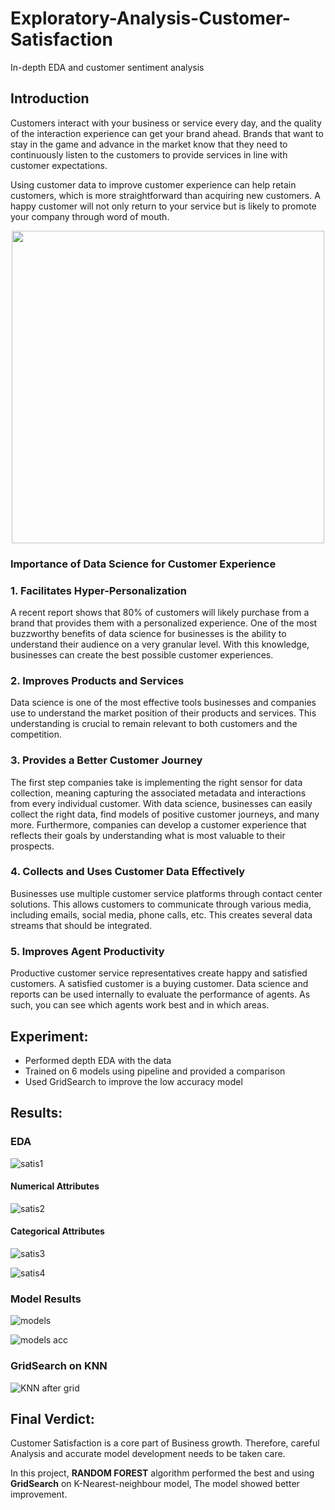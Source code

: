 # Exploratory-Analysis-Customer-Satisfaction
In-depth EDA and customer sentiment analysis


## Introduction

Customers interact with your business or service every day, and the quality of the interaction experience can get your brand ahead. Brands that want to stay in the game and advance in the market know that they need to continuously listen to the customers to provide services in line with customer expectations.

Using customer data to improve customer experience can help retain customers, which is more straightforward than acquiring new customers. A happy customer will not only return to your service but is likely to promote your company through word of mouth.

<p align = 'center'>
    <img src = "https://user-images.githubusercontent.com/85514219/229327948-4a3bdc90-7cd7-4f25-a958-8c26e0cf83f7.png", high = "400px", width = "500px" >
</p>

### Importance of Data Science for Customer Experience

### 1. Facilitates Hyper-Personalization 

A recent report shows that 80% of customers will likely purchase from a brand that provides them with a personalized experience.
One of the most buzzworthy benefits of data science for businesses is the ability to understand their audience on a very granular level. With this knowledge, businesses can create the best possible customer experiences.

### 2. Improves Products and Services

Data science is one of the most effective tools businesses and companies use to understand the market position of their products and services.
This understanding is crucial to remain relevant to both customers and the competition. 

### 3. Provides a Better Customer Journey

The first step companies take is implementing the right sensor for data collection, meaning capturing the associated metadata and interactions from every individual customer.
With data science, businesses can easily collect the right data, find models of positive customer journeys, and many more. Furthermore, companies can develop a customer experience that reflects their goals by understanding what is most valuable to their prospects.

### 4. Collects and Uses Customer Data Effectively 

Businesses use multiple customer service platforms through contact center solutions. This allows customers to communicate through various media, including emails, social media, phone calls, etc. This creates several data streams that should be integrated. 

### 5. Improves Agent Productivity 

Productive customer service representatives create happy and satisfied customers. A satisfied customer is a buying customer. Data science and reports can be used internally to evaluate the performance of agents. As such, you can see which agents work best and in which areas.

## Experiment:
- Performed depth EDA with the data
- Trained on 6 models using pipeline and provided a comparison
- Used GridSearch to improve the low accuracy model

## Results:
### EDA

![satis1](https://user-images.githubusercontent.com/85514219/229328362-67cda89e-a657-4652-aba9-916930fc765c.png)

#### Numerical Attributes
![satis2](https://user-images.githubusercontent.com/85514219/229328361-5d2f5b07-b7c6-44ac-bef7-b6b67e1a31a0.png)


#### Categorical Attributes
![satis3](https://user-images.githubusercontent.com/85514219/229328359-be75f9d0-3350-489b-a847-a16aee9372dd.png)


![satis4](https://user-images.githubusercontent.com/85514219/229328358-d643185a-86cf-434b-a6ff-bf0631656c75.png)


### Model Results

![models](https://user-images.githubusercontent.com/85514219/229328425-be10a544-3084-4d61-a21c-11fd1f5b80ca.png)

![models acc](https://user-images.githubusercontent.com/85514219/229328424-a3964e33-6bfd-4d14-af65-b178f701825e.png)


### GridSearch on KNN

![KNN after grid](https://user-images.githubusercontent.com/85514219/229328448-1b572b22-3df6-47cc-9e96-0ded035947f1.png)

## Final Verdict:

Customer Satisfaction is a core part of Business growth. Therefore, careful Analysis and accurate model development needs to be taken care.

In this project, **RANDOM FOREST** algorithm performed the best and using **GridSearch** on K-Nearest-neighbour model, The model showed better improvement. 
